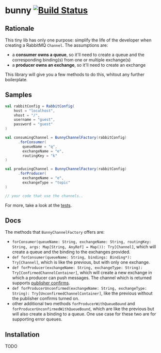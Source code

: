# bunny [![Build Status](https://travis-ci.org/AL333Z/bunny.svg?branch=master)](https://travis-ci.org/AL333Z/bunny)

## Rationale

This tiny lib has only one purpose: simplify the life of the developer when creating a RabbitMQ `Channel`.
The assumptions are:
- a **consumer owns a queue**, so it'll need to create a queue and the corresponding binding(s) from one or multiple exchange(s)
- a **producer owns an exchange**, so it'll need to create an exchange

This library will give you a few methods to do this, whitout any further boilerplate.

## Samples

```scala
val rabbitConfig = RabbitConfig(
    host = "localhost",
    vhost = "/",
    username = "guest",
    password = "guest"
)

val consumingChannel = BunnyChannelFactory(rabbitConfig)
      .forConsumer(
        queueName = "q",
        exchangeName = "e",
        routingKey = "k"
)

val producingChannel = BunnyChannelFactory(rabbitConfig)
      .forProducer(
        exchangeName = "e",
        exchangeType = "topic"
)

// your code that use the channels..
```

For more, take a look at the [tests](https://github.com/AL333Z/bunny/blob/master/src/test/scala/BunnyChannelFactoryTest.scala).

## Docs
The methods that `BunnyChannelFactory` offers are:

- `forConsumer(queueName: String, exchangeName: String, routingKey: String, args: Map[String, AnyRef] = Map()): Try[Channel]`, which will create a queue and the binding to the exchanges provided.
- `def forConsumer(queueName: String, bindings: Binding*): Try[Channel]`, which is like the previous, but with only one exchange.
- `def forProducer(exchangeName: String, exchangeType: String): Try[ConfirmedChannelContainer]`, which will create a new exchange in which a producer can push messages. The channel which is returned supports [publisher confirms](http://www.rabbitmq.com/blog/2011/02/10/introducing-publisher-confirms/).
-  `def forProducerUnconfirmed(exchangeName: String, exchangeType: String): Try[UnconfirmedChannelContainer]`, like the previous without the publisher confirms turned on.
- other additional two methods `forProducerWithQueueBound` and `forProducerUnconfirmedWithQueueBound`, which are like the previous but will also create a binding to a queue. One use case for these two are for supporting error queues.

## Installation
TODO
